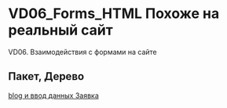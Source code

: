 # VD06_Forms_HTML Похоже на реальный сайт
 VD06. Взаимодействия с формами на сайте
## Пакет, Дерево

[blog и ввод данных
Заявка](app/templates/blog.html)

